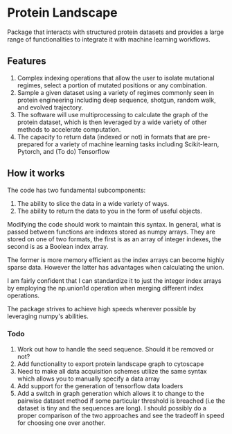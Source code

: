 # Protein Landscape

Package that interacts with structured protein datasets and provides a large
range of functionalities to integrate it with machine learning workflows.

## Features

1. Complex indexing operations that allow the user to isolate mutational regimes, select a portion of mutated positions or any combination.
2. Sample a given dataset using a variety of regimes commonly seen in protein engineering including deep sequence, shotgun, random walk, and evolved trajectory.
3. The software will use multiprocessing to calculate the graph of the protein dataset, which is then leveraged by a wide
variety of other methods to accelerate computation.
4. The capacity to return data (indexed or not) in formats that are pre-prepared for a variety of machine learning tasks including Scikit-learn, Pytorch, and (To do) Tensorflow

## How it works

The code has two fundamental subcomponents:
1.   The ability to slice the data in a wide variety of ways.
2.   The ability to return the data to you in the form of useful objects.

Modifying the code should work to maintain this syntax. In general, what is passed between
functions are indexes stored as numpy arrays. They are stored on one of two formats,
the first is as an array of integer indexes, the second is as a Boolean index array.

The former is more memory efficient as the index arrays can become highly sparse data. However
the latter has advantages when calculating the union.

I am fairly confident that I can standardize it to just the integer index arrays by employing
the np.union1d operation when merging different index operations.

The package strives to achieve high speeds wherever possible by leveraging numpy's abilities.

### Todo

1. Work out how to handle the seed sequence. Should it be removed or not?
2. Add functionality to export protein landscape graph to cytoscape
3. Need to make all data acquisition schemes utilize the same syntax which allows you to manually specify a data array
4. Add support for the generation of tensorflow data loaders
5. Add a switch in graph generation which allows it to change to the pairwise dataset method if some particular threshold
is breached (i.e the dataset is tiny and the sequences are long). I should possibly do a proper comparison of the two approaches
and see the tradeoff in speed for choosing one over another.
